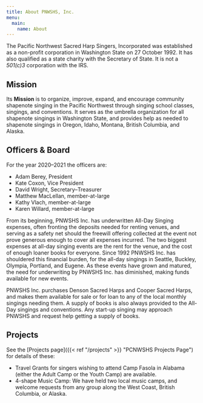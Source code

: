 ```yaml
---
title: About PNWSHS, Inc.
menu:
  main:
    name: About
---
```


The Pacific Northwest Sacred Harp Singers, Incorporated was established as a non-profit corporation in Washington State on 27 October 1992. It has also qualified as a state charity with the Secretary of State. It is not a *501(c)3* corporation with the IRS.

## Mission
Its **Mission** is to organize, improve, expand, and encourage community shapenote singing in the Pacific Northwest through singing school classes, singings, and conventions. It serves as the umbrella organization for all shapenote singings in Washington State, and provides help as needed to shapenote singings in Oregon, Idaho, Montana, British Columbia, and Alaska.

## Officers & Board
For the year 2020–2021 the officers are:
- Adam Berey, President
- Kate Coxon, Vice President
- David Wright, Secretary–Treasurer
- Matthew MacLellan, member-at-large
- Kathy Vlach, member-at-large
- Karen Willard, member-at-large


From its beginning, PNWSHS Inc. has underwritten All-Day Singing expenses, often fronting the deposits needed for renting venues, and serving as a safety net should the freewill offering collected at the event not prove generous enough to cover all expenses incurred. The two biggest expenses at all-day singing events are the rent for the venue, and the cost of enough loaner books for everyone. Since 1992 PNWSHS Inc. has shouldered this financial burden, for the all-day singings in Seattle, Buckley, Olympia, Portland, and Eugene. As these events have grown and matured, the need for underwriting by PNWSHS Inc. has diminished, making funds available for new events.

PNWSHS Inc. purchases Denson Sacred Harps and Cooper Sacred Harps, and makes them available for sale or for loan to any of the local monthly singings needing them. A supply of books is also always provided to the All-Day singings and conventions. Any start-up singing may approach PNWSHS and request help getting a supply of books.

## Projects
See the [Projects page]({{< ref "/projects" >}} "PCNWSHS Projects Page") for details of these:
- Travel Grants for singers wishing to attend Camp Fasola in Alabama (either the Adult Camp or the Youth Camp) are available.
- 4-shape Music Camp: We have held two local music camps, and welcome requests from any group along the West Coast, British Columbia, or Alaska.